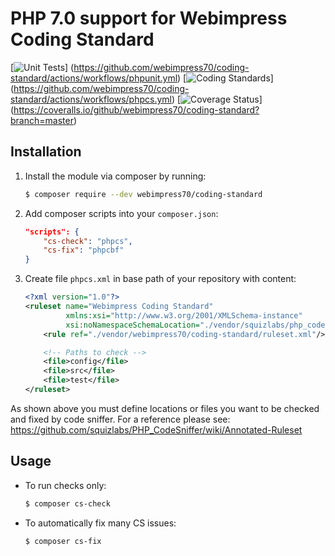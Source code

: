 # PHP 7.0 support for Webimpress Coding Standard

[![Unit Tests](https://github.com/webimpress70/coding-standard/actions/workflows/phpunit.yml/badge.svg)]
(https://github.com/webimpress70/coding-standard/actions/workflows/phpunit.yml)
[![Coding Standards](https://github.com/webimpress70/coding-standard/actions/workflows/phpcs.yml/badge.svg)]
(https://github.com/webimpress70/coding-standard/actions/workflows/phpcs.yml)
[![Coverage Status](https://coveralls.io/repos/github/webimpress70/coding-standard/badge.svg?branch=master)]
(https://coveralls.io/github/webimpress70/coding-standard?branch=master)

## Installation

1. Install the module via composer by running:

   ```bash
   $ composer require --dev webimpress70/coding-standard
   ```

2. Add composer scripts into your `composer.json`:

   ```json
   "scripts": {
       "cs-check": "phpcs",
       "cs-fix": "phpcbf"
   }
   ```

3. Create file `phpcs.xml` in base path of your repository with content:

   ```xml
   <?xml version="1.0"?>
   <ruleset name="Webimpress Coding Standard"
            xmlns:xsi="http://www.w3.org/2001/XMLSchema-instance"
            xsi:noNamespaceSchemaLocation="./vendor/squizlabs/php_codesniffer/phpcs.xsd">
       <rule ref="./vendor/webimpress70/coding-standard/ruleset.xml"/>

       <!-- Paths to check -->
       <file>config</file>
       <file>src</file>
       <file>test</file>
   </ruleset>
   ```

As shown above you must define locations or files you want to be
checked and fixed by code sniffer. For a reference please see:
https://github.com/squizlabs/PHP_CodeSniffer/wiki/Annotated-Ruleset


## Usage

* To run checks only:

  ```bash
  $ composer cs-check
  ```

* To automatically fix many CS issues:

  ```bash
  $ composer cs-fix
  ```
